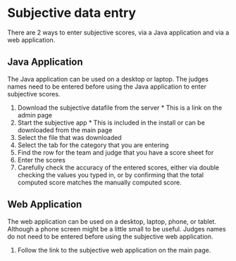 # Subjective data entry

There are 2 ways to enter subjective scores, via a Java application and via a web application.

## Java Application

The Java application can be used on a desktop or laptop. The judges names need to be entered before using the Java application to enter subjective scores.

  1. Download the subjective datafile from the server
    * This is a link on the admin page
  1. Start the subjective app
    * This is included in the install or can be downloaded from the main page
  1. Select the file that was downloaded
  1. Select the tab for the category that you are entering
  1. Find the row for the team and judge that you have a score sheet for
  1. Enter the scores
  1. Carefully check the accuracy of the entered scores, either via double checking the values you typed in, or by confirming that the total computed score matches the manually computed score.

## Web Application

The web application can be used on a desktop, laptop, phone, or tablet. Although a phone screen might be a little small to be useful. Judges names do not need to be entered before using the subjective web application.

  1. Follow the link to the subjective web application on the main page.
